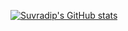 <!--
### Hi there 👋
-->
<!--
**Suvradippaul/Suvradippaul** is a ✨ _special_ ✨ repository because its `README.md` (this file) appears on your GitHub profile.

Here are some ideas to get you started:

- 🔭 I’m currently working on ...
- 🌱 I’m currently learning ...
- 👯 I’m looking to collaborate on ...
- 🤔 I’m looking for help with ...
- 💬 Ask me about ...
- 📫 How to reach me: ...
- 😄 Pronouns: ...
- ⚡ Fun fact: ...
-->

[![Suvradip's GitHub stats](https://github-readme-stats.vercel.app/api?username=Suvradippaul&hide=stars&show_icons=true&theme=algolia)](https://github.com/Suvradippaul/github-readme-stats)



